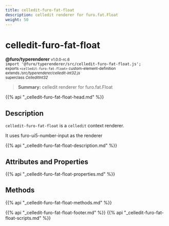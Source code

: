 ```yaml
---
title: celledit-furo-fat-float
description: celledit renderer for furo.fat.Float
weight: 50
---
```


# celledit-furo-fat-float
**@furo/typerenderer** <small>v1.0.0-rc.6</small>
<br>`import '@furo/typerenderer/src/celledit-furo-fat-float.js';`<small>
<br>exports `<celledit-furo-fat-float>` custom-element-definition
<br>extends */src/typerenderer/celledit-int32.js*
<br>superclass *CelleditInt32*</small>

> **Summary:** celledit renderer for furo.fat.Float

{{% api "_celledit-furo-fat-float-head.md" %}}

## Description

`celledit-furo-fat-float` is a `celledit` context renderer.

It uses furo-ui5-number-input as the renderer

{{% api "_celledit-furo-fat-float-description.md" %}}


## Attributes and Properties
{{% api "_celledit-furo-fat-float-properties.md" %}}



## Methods
{{% api "_celledit-furo-fat-float-methods.md" %}}





{{% api "_celledit-furo-fat-float-footer.md" %}}
{{% api "_celledit-furo-fat-float-scripts.md" %}}
